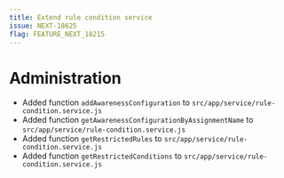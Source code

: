 ```yaml
---
title: Extend rule condition service
issue: NEXT-18625
flag: FEATURE_NEXT_18215
---
```

# Administration
* Added function `addAwarenessConfiguration` to `src/app/service/rule-condition.service.js`
* Added function `getAwarenessConfigurationByAssignmentName` to `src/app/service/rule-condition.service.js`
* Added function `getRestrictedRules` to `src/app/service/rule-condition.service.js`
* Added function `getRestrictedConditions` to `src/app/service/rule-condition.service.js`